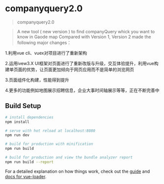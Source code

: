 # companyquery2.0

> companyquery2.0

> A new tool ( new version ) to find companyQuery whick you want to know in Gaode map Compared with Version 1, Version 2 made the following major changes：

1.利用vue cli、vuex对项目进行了重新架构

2.运用ivew3.X UI框架对页面进行了重新改版与升级，交互体验提升，利用vue构建单页面的优势，让页面更加倾向于网页应用而不是简单的浏览网页

3.页面组件化构建，性能得到提升

4.更多的功能例如地图展示招聘信息，企业大事时间轴展示等等，正在不断完善中


## Build Setup

``` bash
# install dependencies
npm install

# serve with hot reload at localhost:8080
npm run dev

# build for production with minification
npm run build

# build for production and view the bundle analyzer report
npm run build --report
```

For a detailed explanation on how things work, check out the [guide](http://vuejs-templates.github.io/webpack/) and [docs for vue-loader](http://vuejs.github.io/vue-loader).

